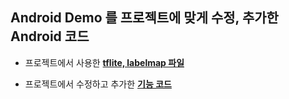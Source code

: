 ## Android Demo 를 프로젝트에 맞게 수정, 추가한 Android 코드

* 프로젝트에서 사용한 **[tflite, labelmap 파일](./app/src/main/assets)**

* 프로젝트에서 수정하고 추가한 **[기능 코드](./app/src/main/java/org/tensorflow/lite/examples/detection)**


